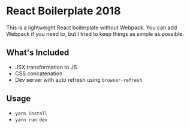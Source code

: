 # React Boilerplate 2018

This is a lightweight React boilerplate without Webpack. You can add Webpack if you need to, but I tried to keep things as simple as possible.

## What's Included

- JSX transformation to JS
- CSS concatenation
- Dev server with auto refresh using `browser-refresh`

## Usage

- `yarn install`
- `yarn run dev`

